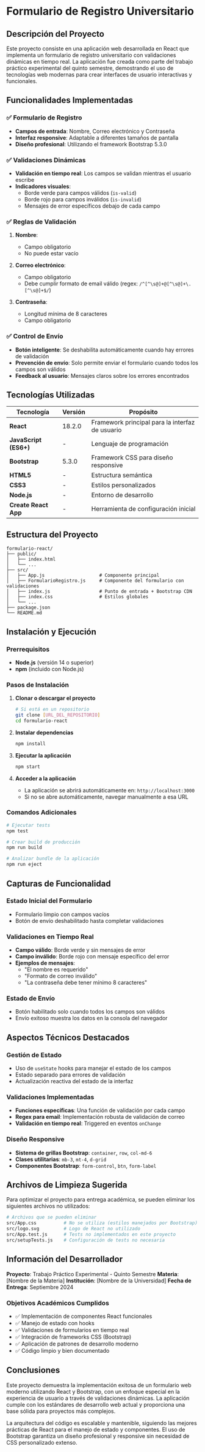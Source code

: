 # Formulario de Registro Universitario

## Descripción del Proyecto

Este proyecto consiste en una aplicación web desarrollada en React que implementa un formulario de registro universitario con validaciones dinámicas en tiempo real. La aplicación fue creada como parte del trabajo práctico experimental del quinto semestre, demostrando el uso de tecnologías web modernas para crear interfaces de usuario interactivas y funcionales.

## Funcionalidades Implementadas

### ✅ Formulario de Registro
- **Campos de entrada**: Nombre, Correo electrónico y Contraseña
- **Interfaz responsive**: Adaptable a diferentes tamaños de pantalla
- **Diseño profesional**: Utilizando el framework Bootstrap 5.3.0

### ✅ Validaciones Dinámicas
- **Validación en tiempo real**: Los campos se validan mientras el usuario escribe
- **Indicadores visuales**:
  - Borde verde para campos válidos (`is-valid`)
  - Borde rojo para campos inválidos (`is-invalid`)
  - Mensajes de error específicos debajo de cada campo

### ✅ Reglas de Validación
1. **Nombre**:
   - Campo obligatorio
   - No puede estar vacío

2. **Correo electrónico**:
   - Campo obligatorio
   - Debe cumplir formato de email válido (regex: `/^[^\s@]+@[^\s@]+\.[^\s@]+$/`)

3. **Contraseña**:
   - Longitud mínima de 8 caracteres
   - Campo obligatorio

### ✅ Control de Envío
- **Botón inteligente**: Se deshabilita automáticamente cuando hay errores de validación
- **Prevención de envío**: Solo permite enviar el formulario cuando todos los campos son válidos
- **Feedback al usuario**: Mensajes claros sobre los errores encontrados

## Tecnologías Utilizadas

| Tecnología | Versión | Propósito |
|------------|---------|-----------|
| **React** | 18.2.0 | Framework principal para la interfaz de usuario |
| **JavaScript (ES6+)** | - | Lenguaje de programación |
| **Bootstrap** | 5.3.0 | Framework CSS para diseño responsive |
| **HTML5** | - | Estructura semántica |
| **CSS3** | - | Estilos personalizados |
| **Node.js** | - | Entorno de desarrollo |
| **Create React App** | - | Herramienta de configuración inicial |

## Estructura del Proyecto

```
formulario-react/
├── public/
│   ├── index.html
│   └── ...
├── src/
│   ├── App.js                    # Componente principal
│   ├── FormularioRegistro.js     # Componente del formulario con validaciones
│   ├── index.js                  # Punto de entrada + Bootstrap CDN
│   ├── index.css                 # Estilos globales
│   └── ...
├── package.json
└── README.md
```

## Instalación y Ejecución

### Prerrequisitos
- **Node.js** (versión 14 o superior)
- **npm** (incluido con Node.js)

### Pasos de Instalación

1. **Clonar o descargar el proyecto**
   ```bash
   # Si está en un repositorio
   git clone [URL_DEL_REPOSITORIO]
   cd formulario-react
   ```

2. **Instalar dependencias**
   ```bash
   npm install
   ```

3. **Ejecutar la aplicación**
   ```bash
   npm start
   ```

4. **Acceder a la aplicación**
   - La aplicación se abrirá automáticamente en: `http://localhost:3000`
   - Si no se abre automáticamente, navegar manualmente a esa URL

### Comandos Adicionales

```bash
# Ejecutar tests
npm test

# Crear build de producción
npm run build

# Analizar bundle de la aplicación
npm run eject
```

## Capturas de Funcionalidad

### Estado Inicial del Formulario
- Formulario limpio con campos vacíos
- Botón de envío deshabilitado hasta completar validaciones

### Validaciones en Tiempo Real
- **Campo válido**: Borde verde y sin mensajes de error
- **Campo inválido**: Borde rojo con mensaje específico del error
- **Ejemplos de mensajes**:
  - "El nombre es requerido"
  - "Formato de correo inválido"
  - "La contraseña debe tener mínimo 8 caracteres"

### Estado de Envío
- Botón habilitado solo cuando todos los campos son válidos
- Envío exitoso muestra los datos en la consola del navegador

## Aspectos Técnicos Destacados

### Gestión de Estado
- Uso de `useState` hooks para manejar el estado de los campos
- Estado separado para errores de validación
- Actualización reactiva del estado de la interfaz

### Validaciones Implementadas
- **Funciones específicas**: Una función de validación por cada campo
- **Regex para email**: Implementación robusta de validación de correo
- **Validación en tiempo real**: Triggered en eventos `onChange`

### Diseño Responsive
- **Sistema de grillas Bootstrap**: `container`, `row`, `col-md-6`
- **Clases utilitarias**: `mb-3`, `mt-4`, `d-grid`
- **Componentes Bootstrap**: `form-control`, `btn`, `form-label`

## Archivos de Limpieza Sugerida

Para optimizar el proyecto para entrega académica, se pueden eliminar los siguientes archivos no utilizados:

```bash
# Archivos que se pueden eliminar
src/App.css          # No se utiliza (estilos manejados por Bootstrap)
src/logo.svg         # Logo de React no utilizado
src/App.test.js      # Tests no implementados en este proyecto
src/setupTests.js    # Configuración de tests no necesaria
```

## Información del Desarrollador

**Proyecto**: Trabajo Práctico Experimental - Quinto Semestre
**Materia**: [Nombre de la Materia]
**Institución**: [Nombre de la Universidad]
**Fecha de Entrega**: Septiembre 2024

### Objetivos Académicos Cumplidos
- ✅ Implementación de componentes React funcionales
- ✅ Manejo de estado con hooks
- ✅ Validaciones de formularios en tiempo real
- ✅ Integración de frameworks CSS (Bootstrap)
- ✅ Aplicación de patrones de desarrollo moderno
- ✅ Código limpio y bien documentado

## Conclusiones

Este proyecto demuestra la implementación exitosa de un formulario web moderno utilizando React y Bootstrap, con un enfoque especial en la experiencia de usuario a través de validaciones dinámicas. La aplicación cumple con los estándares de desarrollo web actual y proporciona una base sólida para proyectos más complejos.

La arquitectura del código es escalable y mantenible, siguiendo las mejores prácticas de React para el manejo de estado y componentes. El uso de Bootstrap garantiza un diseño profesional y responsive sin necesidad de CSS personalizado extenso.
